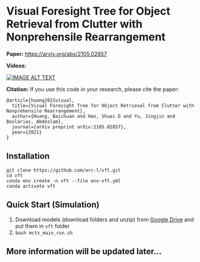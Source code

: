 # Visual Foresight Tree for Object Retrieval from Clutter with Nonprehensile Rearrangement

**Paper:** https://arxiv.org/abs/2105.02857

**Videos:**

[![IMAGE ALT TEXT](http://img.youtube.com/vi/7cL-hmgvyec/sddefault.jpg)](https://www.youtube.com/watch?v=7cL-hmgvyec "VFT")

**Citation:**
If you use this code in your research, please cite the paper:

```
@article{huang2021visual,
  title={Visual Foresight Tree for Object Retrieval from Clutter with Nonprehensile Rearrangement},
  author={Huang, Baichuan and Han, Shuai D and Yu, Jingjin and Boularias, Abdeslam},
  journal={arXiv preprint arXiv:2105.02857},
  year={2021}
}
```

## Installation
```shell
git clone https://github.com/arc-l/vft.git
cd vft
conda env create -n vft --file env-vft.yml
conda activate vft
```

## Quick Start (Simulation)
1. Download models (download folders and unzip) from [Google Drive](https://drive.google.com/drive/folders/1mqP3qgUoYHCaHfsW8jkA4kFWKuAnMoQ_?usp=sharing) and put them in `vft` folder
2. `bash mcts_main_run.sh`

## More information will be updated later...
